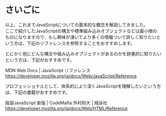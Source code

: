 # さいごに
以上、これまでJavaScriptについての基本的な概念を解説してきました。  
ここで紹介したJavaScriptの構文や標準組み込みオブジェクトなどは最小限のものになりますので、もし興味が湧いてより多くの情報ついて詳しく知りたいという方は、下記のリファレンスを参照することをおすすめします。  

とにかく他にどんな構文や組み込みオブジェクトがあるのかを辞書的に知りたいという方は、下記がおすすめです。

MDN Web Docs | JavaScript リファレンス
https://developer.mozilla.org/ja/docs/Web/JavaScript/Reference

プロフェッショナルとして、体系的により深くJavaScriptを理解したいという方は、下記の書籍がおすすめです。

独習JavaScript 新版 | CodeMafia 外村将大 | 翔泳社
https://developer.mozilla.org/ja/docs/Web/HTML/Reference

 